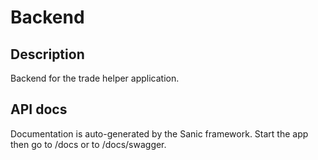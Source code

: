 # Backend

## Description

Backend for the trade helper application.

## API docs

Documentation is auto-generated by the Sanic framework.
Start the app then go to /docs or to /docs/swagger.
